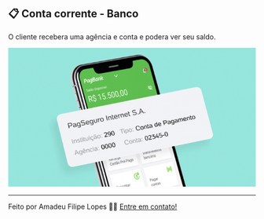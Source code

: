 ## 📋 Conta corrente - Banco

O cliente recebera uma agência e conta e podera ver seu saldo.

<img src="img/conta.PNG">
</p>

-------
Feito por Amadeu Filipe Lopes 👋🏽 [Entre em contato!](https://www.linkedin.com/in/amadeu-filipe-lopes12/)


